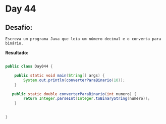 # Day 44

## Desafio:

	Escreva um programa Java que leia um número decimal e o converta para binário.

**Resultado:**

```java

public class Day044 {

    public static void main(String[] args) {
        System.out.println(converterParaBinario(10));
    }

   public static double converterParaBinario(int numero) {
        return Integer.parseInt(Integer.toBinaryString(numero));
    }

   
}


